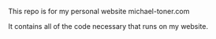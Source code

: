 This repo is for my personal website michael-toner.com

It contains all of the code necessary that runs on my website.

